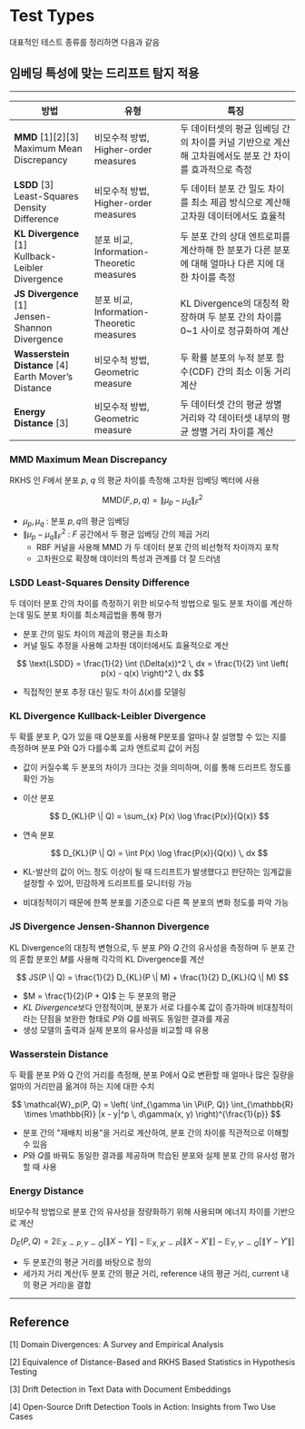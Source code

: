 # Test Types

대표적인 테스트 종류를 정리하면 다음과 같음

## 임베딩 특성에 맞는 드리프트 탐지 적용

---

| **방법** | **유형** | **특징** |
| --- | --- | --- |
| **MMD** [1][2][3] </br>Maximum Mean Discrepancy | 비모수적 방법, Higher-order measures | 두 데이터셋의 평균 임베딩 간의 차이를 커널 기반으로 계산해 고차원에서도 분포 간 차이를 효과적으로 측정 |
| **LSDD** [3] </br> Least-Squares Density Difference | 비모수적 방법, Higher-order measures | 두 데이터 분포 간 밀도 차이를 최소 제곱 방식으로 계산해 고차원 데이터에서도 효율적 |
| **KL Divergence** [1] </br> Kullback-Leibler Divergence | 분포 비교, Information-Theoretic measures | 두 분포 간의 상대 엔트로피를 계산하해 한 분포가 다른 분포에 대해 얼마나 다른 지에 대한 차이를 측정 |
| **JS Divergence** [1] </br> Jensen-Shannon Divergence | 분포 비교, Information-Theoretic measures | KL Divergence의 대칭적 확장하며 두 분포 간의 차이를 0~1 사이로 정규화하여 계산 |
| **Wasserstein Distance** [4] </br> Earth Mover’s Distance | 비모수적 방법, Geometric measure | 두 확률 분포의 누적 분포 함수(CDF) 간의 최소 이동 거리 계산 |
| **Energy Distance** [3] | 비모수적 방법, Geometric measure | 두 데이터셋 간의 평균 쌍별 거리와 각 데이터셋 내부의 평균 쌍별 거리 차이를 계산 |

### MMD **Maximum Mean Discrepancy**

RKHS 인 $F$에서 분포 $p$, $q$ 의 평균 차이를 측정해 고차원 임베딩 벡터에 사용

$$
\text{MMD}(F, p, q) = \|\mu_p - \mu_q\|_F^2
$$

- $\mu_p, \mu_q$ : 분포 $p, q$의 평균 임베딩
- $\|\mu_p - \mu_q\|_F^2$ : $F$ 공간에서 두 평균 임베딩 간의 제곱 거리
    - RBF 커널을 사용해 MMD 가 두 데이터 분포 간의 비선형적 차이까지 포착
    - 고차원으로 확장해 데이터의 특성과 관계를 더 잘 드러냄

### LSDD Least-Squares Density Difference

두 데이터 분포 간의 차이를 측정하기 위한 비모수적 방법으로 밀도 분포 차이를 계산하는데 밀도 분포 차이를 최소제곱법을 통해 평가

- 분포 간의 밀도 차이의 제곱의 평균을 최소화
- 커널 밀도 추정을 사용해 고차원 데이터에서도 효율적으로 계산

$$
\text{LSDD} = \frac{1}{2} \int (\Delta(x))^2 \, dx = \frac{1}{2} \int \left( p(x) - q(x) \right)^2 \, dx
$$

- 직접적인 분포 추정 대신 밀도 차이 $Δ(x)$를 모델링

### **KL Divergence** Kullback-Leibler Divergence

두 확률 분포 P, Q가 있을 때 Q분포를 사용해 P분포를 얼마나 잘 설명할 수 있는 지를 측정하며 분포 P와 Q가 다를수록 교차 엔트로피 값이 커짐

- 값이 커질수록 두 분포의 차이가 크다는 것을 의미하며, 이를 통해 드리프트 정도를 확인 가능
- 이산 분포

    $$
    D_{KL}(P \| Q) = \sum_{x} P(x) \log \frac{P(x)}{Q(x)}    
    $$
    
- 연속 분포
    
    $$
    D_{KL}(P \| Q) = \int P(x) \log \frac{P(x)}{Q(x)} \, dx
    $$
    
- KL-발산의 값이 어느 정도 이상이 될 때 드리프트가 발생했다고 판단하는 임계값을 설정할 수 있어, 민감하게 드리프트를 모니터링 가능
- 비대칭적이기 때문에 한쪽 분포를 기준으로 다른 쪽 분포의 변화 정도를 파악 가능

### **JS Divergence J**ensen-**S**hannon Divergence

KL Divergence의 대칭적 변형으로, 두 분포 $P$와 $Q$ 간의 유사성을 측정하며 두 분포 간의 혼합 분포인 $M$를 사용해 각각의 KL Divergence를 계산

$$
JS(P \| Q) = \frac{1}{2} D_{KL}(P \| M) + \frac{1}{2} D_{KL}(Q \| M)
$$

- $M = \frac{1}{2}(P + Q)$ 는 두 분포의 평균
- *KL Divergence*보다 안정적이며, 분포가 서로 다를수록 값이 증가하며 비대칭적이라는 단점을 보완한 형태로 *P*와 *Q*를 바꿔도 동일한 결과를 제공
- 생성 모델의 출력과 실제 분포의 유사성을 비교할 때 유용

### Wasserstein Distance

두 확률 분포 P와 Q 간의 거리를 측정해, 분포 P에서 Q로 변환할 때 얼마나 많은 질량을 얼마의 거리만큼 옮겨야 하는 지에 대한 수치

$$
\mathcal{W}_p(P, Q) = \left( \inf_{\gamma \in \Pi(P, Q)} \int_{\mathbb{R} \times \mathbb{R}} |x - y|^p \, d\gamma(x, y) \right)^{\frac{1}{p}}
$$

- 분포 간의 "재배치 비용"을 거리로 계산하여, 분포 간의 차이를 직관적으로 이해할 수 있음
- *P*와 *Q*를 바꿔도 동일한 결과를 제공하며 학습된 분포와 실제 분포 간의 유사성 평가할 때 사용

### **Energy Distance**

비모수적 방법으로 분포 간의 유사성을 정량화하기 위해 사용되며 에너지 차이를 기반으로 계산

$$
D_E(P, Q) = 2 \mathbb{E}_{X \sim P, Y \sim Q} [\|X - Y\|] - \mathbb{E}_{X, X' \sim P} [\|X - X'\|] - \mathbb{E}_{Y, Y' \sim Q} [\|Y - Y'\|]
$$

- 두 분포간의 평균 거리를 바탕으로 정의
- 세가지 거리 계산(두 분포 간의 평균 거리, reference 내의 평균 거리, current 내의 평균 거리)을 결합

----

## Reference

[1] Domain Divergences: A Survey and Empirical Analysis

[2] Equivalence of Distance-Based and RKHS Based Statistics in Hypothesis Testing

[3] Drift Detection in Text Data with Document Embeddings

[4] Open-Source Drift Detection Tools in Action: Insights from Two Use Cases